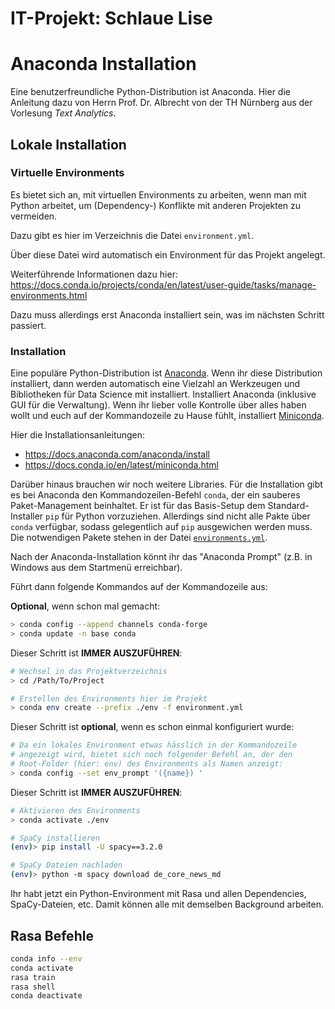 # IT-Projekt: Schlaue Lise

# Anaconda Installation

Eine benutzerfreundliche Python-Distribution ist Anaconda.
Hier die Anleitung dazu von Herrn Prof. Dr.
Albrecht von der TH Nürnberg aus der Vorlesung _Text Analytics_.

## Lokale Installation

### Virtuelle Environments

Es bietet sich an, mit virtuellen Environments zu arbeiten, wenn man mit Python arbeitet,
um (Dependency-) Konflikte mit anderen Projekten zu vermeiden.

Dazu gibt es hier im Verzeichnis die Datei `environment.yml`.

Über diese Datei wird automatisch ein Environment für das Projekt angelegt.

Weiterführende Informationen dazu hier:
https://docs.conda.io/projects/conda/en/latest/user-guide/tasks/manage-environments.html

Dazu muss allerdings erst Anaconda installiert sein, was im nächsten Schritt passiert.

### Installation

Eine populäre Python-Distribution ist [Anaconda](https://www.anaconda.com/).
Wenn ihr diese Distribution installiert, dann werden automatisch eine Vielzahl an Werkzeugen und Bibliotheken für Data Science mit installiert.
Installiert Anaconda (inklusive GUI für die Verwaltung). Wenn ihr lieber volle Kontrolle über alles haben wollt und euch auf der Kommandozeile zu Hause fühlt, installiert [Miniconda](https://docs.conda.io/en/latest/miniconda.html).

Hier die Installationsanleitungen:

- <https://docs.anaconda.com/anaconda/install>
- <https://docs.conda.io/en/latest/miniconda.html>

Darüber hinaus brauchen wir noch weitere Libraries.
Für die Installation gibt es bei Anaconda den Kommandozeilen-Befehl `conda`,
der ein sauberes Paket-Management beinhaltet. Er ist für das Basis-Setup dem Standard-Installer `pip`
für Python vorzuziehen. Allerdings sind nicht alle Pakte über `conda` verfügbar,
sodass gelegentlich auf `pip` ausgewichen werden muss. Die notwendigen Pakete stehen in der Datei [`environments.yml`](environment.yml).

Nach der Anaconda-Installation könnt ihr das "Anaconda Prompt" (z.B. in Windows aus dem Startmenü erreichbar).

Führt dann folgende Kommandos auf der Kommandozeile aus:

**Optional**, wenn schon mal gemacht:

```sh
> conda config --append channels conda-forge
> conda update -n base conda
```

Dieser Schritt ist **IMMER AUSZUFÜHREN**:

```sh
# Wechsel in das Projektverzeichnis
> cd /Path/To/Project

# Erstellen des Environments hier im Projekt
> conda env create --prefix ./env -f environment.yml
```

Dieser Schritt ist **optional**, wenn es schon einmal konfiguriert wurde:

```sh
# Da ein lokales Environment etwas hässlich in der Kommandozeile
# angezeigt wird, bietet sich noch folgender Befehl an, der den
# Root-Folder (hier: env) des Environments als Namen anzeigt:
> conda config --set env_prompt '({name}) '
```

Dieser Schritt ist **IMMER AUSZUFÜHREN**:

```sh
# Aktivieren des Environments
> conda activate ./env

# SpaCy installieren
(env)> pip install -U spacy==3.2.0

# SpaCy Dateien nachladen
(env)> python -m spacy download de_core_news_md
```

Ihr habt jetzt ein Python-Environment mit Rasa und allen Dependencies, SpaCy-Dateien, etc. Damit können alle mit demselben Background arbeiten.

## Rasa Befehle

```sh
conda info --env
conda activate
rasa train
rasa shell
conda deactivate
```
